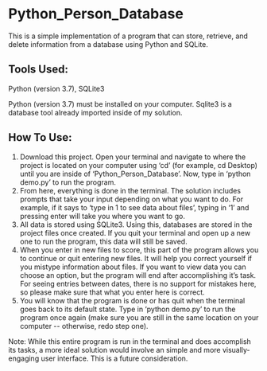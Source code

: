 # Python_Person_Database
This is a simple implementation of a program that can store, retrieve, and delete information from a database using Python and SQLite.

Tools Used:
----
Python (version 3.7),
SQLite3 

Python (version 3.7) must be installed on your computer. Sqlite3 is a database tool already imported inside of my solution.

How To Use:
-----------------
1. Download this project. Open your terminal and navigate to where the project is located on your computer using ‘cd’ (for example, cd Desktop) until you are inside of ‘Python_Person_Database’. Now, type in ‘python demo.py’ to run the program.
2. From here, everything is done in the terminal. The solution includes prompts that take your input depending on what you want to do. For example, if it says to ‘type in 1 to see data about files’, typing in ‘1’ and pressing enter will take you where you want to go. 
3. All data is stored using SQLite3. Using this, databases are stored in the project files once created. If you quit your terminal and open up a new one to run the program, this data will still be saved.
4. When you enter in new files to score, this part of the program allows you to continue or quit entering new files. It will help you correct yourself if you mistype information about files. If you want to view data you can choose an option, but the program will end after accomplishing it’s task. For seeing entries between dates, there is no support for mistakes here, so please make sure that what you enter here is correct. 
5. You will know that the program is done or has quit when the terminal goes back to its default state. Type in ‘python demo.py’ to run the program once again (make sure you are still in the same location on your computer -- otherwise, redo step one).

Note: While this entire program is run in the terminal and does accomplish its tasks, a more ideal solution would involve an simple and more visually-engaging user interface. This is a future consideration.

